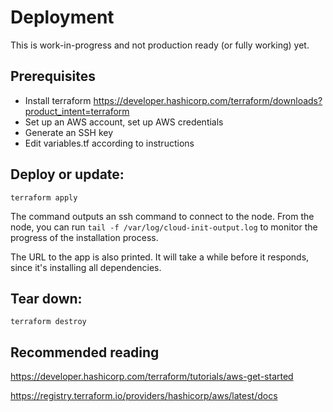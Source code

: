 # Deployment

This is work-in-progress and not production ready (or fully working) yet.

## Prerequisites

- Install terraform https://developer.hashicorp.com/terraform/downloads?product_intent=terraform
- Set up an AWS account, set up AWS credentials
- Generate an SSH key
- Edit variables.tf according to instructions

## Deploy or update:

`terraform apply`

The command outputs an ssh command to connect to the node.
From the node, you can run `tail -f /var/log/cloud-init-output.log` to monitor
the progress of the installation process.

The URL to the app is also printed. It will take a while before it responds, since it's installing all dependencies.

## Tear down:

`terraform destroy`

## Recommended reading

https://developer.hashicorp.com/terraform/tutorials/aws-get-started

https://registry.terraform.io/providers/hashicorp/aws/latest/docs
